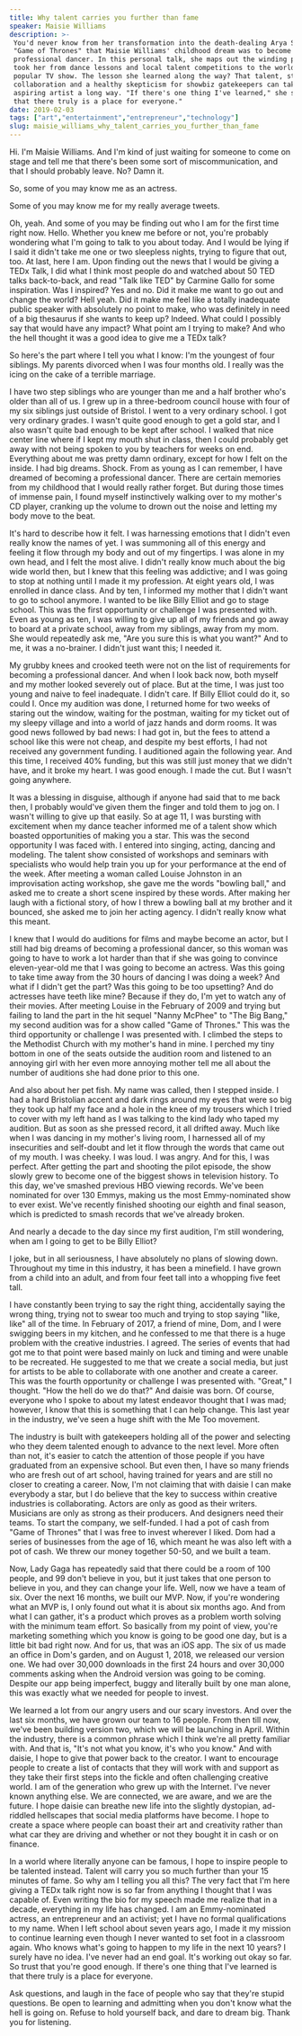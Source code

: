 ```yaml
---
title: Why talent carries you further than fame
speaker: Maisie Williams
description: >-
 You'd never know from her transformation into the death-dealing Arya Stark on
 "Game of Thrones" that Maisie Williams' childhood dream was to become a
 professional dancer. In this personal talk, she maps out the winding path that
 took her from dance lessons and local talent competitions to the world's most
 popular TV show. The lesson she learned along the way? That talent, strategic
 collaboration and a healthy skepticism for showbiz gatekeepers can take an
 aspiring artist a long way. "If there's one thing I've learned," she says, "it's
 that there truly is a place for everyone."
date: 2019-02-03
tags: ["art","entertainment","entrepreneur","technology"]
slug: maisie_williams_why_talent_carries_you_further_than_fame
---
```


Hi. I'm Maisie Williams. And I'm kind of just waiting for someone to come on stage and
tell me that there's been some sort of miscommunication, and that I should probably leave.
No? Damn it. 

So, some of you may know me as an actress. 

Some of you may know me for my really average tweets. 

Oh, yeah. And some of you may be finding out who I am for the first time right now. Hello.
Whether you knew me before or not, you're probably wondering what I'm going to talk to you
about today. And I would be lying if I said it didn't take me one or two sleepless nights,
trying to figure that out, too. At last, here I am. Upon finding out the news that I would
be giving a TEDx Talk, I did what I think most people do and watched about 50 TED talks
back-to-back, and read "Talk like TED" by Carmine Gallo for some inspiration. Was I
inspired? Yes and no. Did it make me want to go out and change the world? Hell yeah. Did
it make me feel like a totally inadequate public speaker with absolutely no point to make,
who was definitely in need of a big thesaurus if she wants to keep up? Indeed. What could
I possibly say that would have any impact? What point am I trying to make? And who the
hell thought it was a good idea to give me a TEDx talk?

So here's the part where I tell you what I know: I'm the youngest of four siblings. My
parents divorced when I was four months old. I really was the icing on the cake of a
terrible marriage. 

I have two step siblings who are younger than me and a half brother who's older than all
of us. I grew up in a three-bedroom council house with four of my six siblings just
outside of Bristol. I went to a very ordinary school. I got very ordinary grades. I wasn't
quite good enough to get a gold star, and I also wasn't quite bad enough to be kept after
school. I walked that nice center line where if I kept my mouth shut in class, then I
could probably get away with not being spoken to you by teachers for weeks on end.
Everything about me was pretty damn ordinary, except for how I felt on the inside. I had
big dreams. Shock. From as young as I can remember, I have dreamed of becoming a
professional dancer. There are certain memories from my childhood that I would really
rather forget. But during those times of immense pain, I found myself instinctively
walking over to my mother's CD player, cranking up the volume to drown out the noise and
letting my body move to the beat.

It's hard to describe how it felt. I was harnessing emotions that I didn't even really
know the names of yet. I was summoning all of this energy and feeling it flow through my
body and out of my fingertips. I was alone in my own head, and I felt the most alive. I
didn't really know much about the big wide world then, but I knew that this feeling was
addictive; and I was going to stop at nothing until I made it my profession. At eight
years old, I was enrolled in dance class. And by ten, I informed my mother that I didn't
want to go to school anymore. I wanted to be like Billy Elliot and go to stage school.
This was the first opportunity or challenge I was presented with. Even as young as ten, I
was willing to give up all of my friends and go away to board at a private school, away
from my siblings, away from my mom. She would repeatedly ask me, "Are you sure this is
what you want?" And to me, it was a no-brainer. I didn't just want this; I needed
it.

My grubby knees and crooked teeth were not on the list of requirements for becoming a
professional dancer. And when I look back now, both myself and my mother looked severely
out of place. But at the time, I was just too young and naive to feel inadequate. I didn't
care. If Billy Elliot could do it, so could I. Once my audition was done, I returned home
for two weeks of staring out the window, waiting for the postman, waiting for my ticket
out of my sleepy village and into a world of jazz hands and dorm rooms. It was good news
followed by bad news: I had got in, but the fees to attend a school like this were not
cheap, and despite my best efforts, I had not received any government funding. I
auditioned again the following year. And this time, I received 40% funding, but this was
still just money that we didn't have, and it broke my heart. I was good enough. I made the
cut. But I wasn't going anywhere.

It was a blessing in disguise, although if anyone had said that to me back then, I
probably would've given them the finger and told them to jog on. I wasn't willing to give
up that easily. So at age 11, I was bursting with excitement when my dance teacher
informed me of a talent show which boasted opportunities of making you a star. This was
the second opportunity I was faced with. I entered into singing, acting, dancing and
modeling. The talent show consisted of workshops and seminars with specialists who would
help train you up for your performance at the end of the week. After meeting a woman
called Louise Johnston in an improvisation acting workshop, she gave me the words "bowling
ball," and asked me to create a short scene inspired by these words. After making her
laugh with a fictional story, of how I threw a bowling ball at my brother and it bounced,
she asked me to join her acting agency. I didn't really know what this
meant.

I knew that I would do auditions for films and maybe become an actor, but I still had big
dreams of becoming a professional dancer, so this woman was going to have to work a lot
harder than that if she was going to convince eleven-year-old me that I was going to
become an actress. Was this going to take time away from the 30 hours of dancing I was
doing a week? And what if I didn't get the part? Was this going to be too upsetting? And
do actresses have teeth like mine? Because if they do, I'm yet to watch any of their
movies. After meeting Louise in the February of 2009 and trying but failing to land the
part in the hit sequel "Nanny McPhee" to "The Big Bang," my second audition was for a show
called "Game of Thrones." This was the third opportunity or challenge I was presented
with. I climbed the steps to the Methodist Church with my mother's hand in mine. I perched
my tiny bottom in one of the seats outside the audition room and listened to an annoying
girl with her even more annoying mother tell me all about the number of auditions she had
done prior to this one.

And also about her pet fish. My name was called, then I stepped inside. I had a hard
Bristolian accent and dark rings around my eyes that were so big they took up half my face
and a hole in the knee of my trousers which I tried to cover with my left hand as I was
talking to the kind lady who taped my audition. But as soon as she pressed record, it all
drifted away. Much like when I was dancing in my mother's living room, I harnessed all of
my insecurities and self-doubt and let it flow through the words that came out of my
mouth. I was cheeky. I was loud. I was angry. And for this, I was perfect. After getting
the part and shooting the pilot episode, the show slowly grew to become one of the biggest
shows in television history. To this day, we've smashed previous HBO viewing records.
We've been nominated for over 130 Emmys, making us the most Emmy-nominated show to ever
exist. We've recently finished shooting our eighth and final season, which is predicted to
smash records that we've already broken.

And nearly a decade to the day since my first audition, I'm still wondering, when am I
going to get to be Billy Elliot? 

I joke, but in all seriousness, I have absolutely no plans of slowing down. Throughout my
time in this industry, it has been a minefield. I have grown from a child into an adult,
and from four feet tall into a whopping five feet tall. 

I have constantly been trying to say the right thing, accidentally saying the wrong thing,
trying not to swear too much and trying to stop saying "like, like" all of the time. In
February of 2017, a friend of mine, Dom, and I were swigging beers in my kitchen, and he
confessed to me that there is a huge problem with the creative industries. I agreed. The
series of events that had got me to that point were based mainly on luck and timing and
were unable to be recreated. He suggested to me that we create a social media, but just
for artists to be able to collaborate with one another and create a career. This was the
fourth opportunity or challenge I was presented with. "Great," I thought. "How the hell do
we do that?" And daisie was born. Of course, everyone who I spoke to about my latest
endeavor thought that I was mad; however, I know that this is something that I can help
change. This last year in the industry, we've seen a huge shift with the Me Too
movement.

The industry is built with gatekeepers holding all of the power and selecting who they
deem talented enough to advance to the next level. More often than not, it's easier to
catch the attention of those people if you have graduated from an expensive school. But
even then, I have so many friends who are fresh out of art school, having trained for
years and are still no closer to creating a career. Now, I'm not claiming that with daisie
I can make everybody a star, but I do believe that the key to success within creative
industries is collaborating. Actors are only as good as their writers. Musicians are only
as strong as their producers. And designers need their teams. To start the company, we
self-funded. I had a pot of cash from "Game of Thrones" that I was free to invest wherever
I liked. Dom had a series of businesses from the age of 16, which meant he was also left
with a pot of cash. We threw our money together 50-50, and we built a team.

Now, Lady Gaga has repeatedly said that there could be a room of 100 people, and 99 don't
believe in you, but it just takes that one person to believe in you, and they can change
your life. Well, now we have a team of six. Over the next 16 months, we built our MVP.
Now, if you're wondering what an MVP is, I only found out what it is about six months ago.
And from what I can gather, it's a product which proves as a problem worth solving with
the minimum team effort. So basically from my point of view, you're marketing something
which you know is going to be good one day, but is a little bit bad right now. And for us,
that was an iOS app. The six of us made an office in Dom's garden, and on August 1, 2018,
we released our version one. We had over 30,000 downloads in the first 24 hours and over
30,000 comments asking when the Android version was going to be coming. Despite our app
being imperfect, buggy and literally built by one man alone, this was exactly what we
needed for people to invest.

We learned a lot from our angry users and our scary investors. And over the last six
months, we have grown our team to 16 people. From then till now, we've been building
version two, which we will be launching in April. Within the industry, there is a common
phrase which I think we're all pretty familiar with. And that is, "It's not what you know,
it's who you know." And with daisie, I hope to give that power back to the creator. I want
to encourage people to create a list of contacts that they will work with and support as
they take their first steps into the fickle and often challenging creative world. I am of
the generation who grew up with the Internet. I've never known anything else. We are
connected, we are aware, and we are the future. I hope daisie can breathe new life into
the slightly dystopian, ad-riddled hellscapes that social media platforms have become. I
hope to create a space where people can boast their art and creativity rather than what
car they are driving and whether or not they bought it in cash or on finance.

In a world where literally anyone can be famous, I hope to inspire people to be talented
instead. Talent will carry you so much further than your 15 minutes of fame. So why am I
telling you all this? The very fact that I'm here giving a TEDx talk right now is so far
from anything I thought that I was capable of. Even writing the bio for my speech made me
realize that in a decade, everything in my life has changed. I am an Emmy-nominated
actress, an entrepreneur and an activist; yet I have no formal qualifications to my name.
When I left school about seven years ago, I made it my mission to continue learning even
though I never wanted to set foot in a classroom again. Who knows what's going to happen
to my life in the next 10 years? I surely have no idea. I've never had an end goal. It's
working out okay so far. So trust that you're good enough. If there's one thing that I've
learned is that there truly is a place for everyone.

Ask questions, and laugh in the face of people who say that they're stupid questions. Be
open to learning and admitting when you don't know what the hell is going on. Refuse to
hold yourself back, and dare to dream big. Thank you for listening. 

<!--
ad_duration=0
event="TEDxManchester"
external_start_time=0
intro_duration=0
is_subtitle_required="False"
is_talk_featured="False"
language="en"
language_swap="False"
native_language="en"
number_of_related_talks=6
number_of_speakers=0
number_of_subtitled_videos=0
number_of_tags=4
number_of_talk_download_languages=12
number_of_talk_more_resources=0
number_of_talk_recommendations=0
number_of_talks_take_actions=0
post_ad_duration=0
published_timestamp="2019-03-11 17:01:14"
recording_date="2019-02-03"
speaker_name="Maisie Williams"
talk_name="Why talent carries you further than fame"
talks_tags=["art","entertainment","entrepreneur","technology"]
url_photo_talk="https://s3.amazonaws.com/talkstar-photos/uploads/00058f02-387c-4b84-9986-ef151e42bb34/Maisie.jpeg"
url_webpage="https://www.ted.com/talks/maisie_williams_why_talent_carries_you_further_than_fame"
video_type_name="TEDx Talk"
-->
